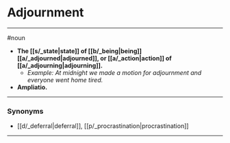 # Adjournment
---
#noun
- **The [[s/_state|state]] of [[b/_being|being]] [[a/_adjourned|adjourned]], or [[a/_action|action]] of [[a/_adjourning|adjourning]].**
	- _Example: At midnight we made a motion for adjournment and everyone went home tired._
- **Ampliatio.**
---
### Synonyms
- [[d/_deferral|deferral]], [[p/_procrastination|procrastination]]
---
